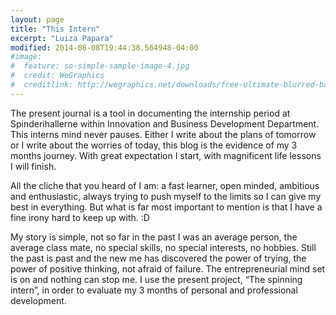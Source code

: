 ```yaml
---
layout: page
title: "This Intern"
excerpt: "Luiza Papara"
modified: 2014-08-08T19:44:38.564948-04:00
#image:
#  feature: so-simple-sample-image-4.jpg
#  credit: WeGraphics
#  creditlink: http://wegraphics.net/downloads/free-ultimate-blurred-background-pack/
---
```


The present journal is a tool in documenting the internship period at Spinderihallerne within Innovation and Business Development Department. This interns mind never pauses. Either I write about the plans of tomorrow or I write about the worries of today, this blog is the evidence of my 3 months journey. With great expectation I start, with magnificent life lessons I will finish.

All the cliche that you heard of I am: a fast learner, open minded, ambitious and enthusiastic, always trying to push myself to the limits so I can give my best in everything. But what is far most important to mention is that I have a fine irony hard to keep up with. :D

My story is simple, not so far in the past I was an average person, the average class mate, no special skills, no special interests, no hobbies. Still the past is past and the new me has discovered the power of trying, the power of positive thinking, not afraid of failure. The entrepreneurial mind set is on and nothing can stop me. I use the present project, “The spinning intern”,  in order to evaluate my 3 months of personal and professional development.
